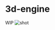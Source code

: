# 3d-engine
WIP
![shot](https://github.com/2150-m/3d-engine/assets/105925779/b28ada0e-efb0-4ffa-9074-c61b22b18fd5)

